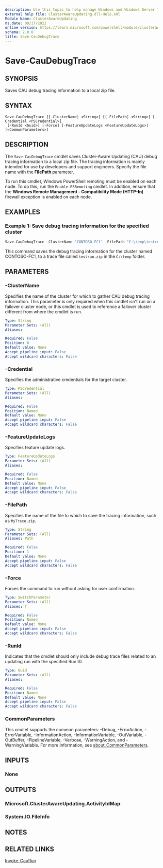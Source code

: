 ```yaml
---
description: Use this topic to help manage Windows and Windows Server technologies with Windows PowerShell.
external help file: ClusterAwareUpdating.dll-Help.xml
Module Name: ClusterAwareUpdating
ms.date: 09/27/2022
online version: https://learn.microsoft.com/powershell/module/clusterawareupdating/save-caudebugtrace?view=windowsserver2022-ps&wt.mc_id=ps-gethelp
schema: 2.0.0
title: Save-CauDebugTrace
---
```


# Save-CauDebugTrace

## SYNOPSIS
Saves CAU debug tracing information to a local zip file.

## SYNTAX

```
Save-CauDebugTrace [[-ClusterName] <String>] [[-FilePath] <String>] [-Credential <PSCredential>]
 [-RunId <Guid>] [-Force] [-FeatureUpdateLogs <FeatureUpdateLogs>] [<CommonParameters>]
```

## DESCRIPTION

The `Save-CauDebugTrace` cmdlet saves Cluster-Aware Updating (CAU) debug tracing information to a
local zip file. The tracing information is mainly intended for use by developers and support
engineers. Specify the file name with the **FilePath** parameter.

To run this cmdlet, Windows PowerShell remoting must be enabled on each node. To do this, run the
`Enable-PSRemoting` cmdlet. In addition, ensure that the **Windows Remote Management -
Compatibility Mode (HTTP-In)** firewall exception is enabled on each node.

## EXAMPLES

### Example 1: Save debug tracing information for the specified cluster

```powershell
Save-CauDebugTrace -ClusterName "CONTOSO-FC1" -FilePath "C:\temp\testrun.zip"
```

This command saves the debug tracing information for the cluster named CONTOSO-FC1, to a trace file
called `testrun.zip` in the `C:\temp` folder.

## PARAMETERS

### -ClusterName

Specifies the name of the cluster for which to gather CAU debug tracing information. This parameter
is only required when this cmdlet isn't run on a failover cluster node, or this cmdlet is used to
reference a failover cluster different from where the cmdlet is run.

```yaml
Type: String
Parameter Sets: (All)
Aliases: 

Required: False
Position: 0
Default value: None
Accept pipeline input: False
Accept wildcard characters: False
```

### -Credential

Specifies the administrative credentials for the target cluster.

```yaml
Type: PSCredential
Parameter Sets: (All)
Aliases:

Required: False
Position: Named
Default value: None
Accept pipeline input: False
Accept wildcard characters: False
```

### -FeatureUpdateLogs
Specifies feature update logs.

```yaml
Type: FeatureUpdateLogs
Parameter Sets: (All)
Aliases: 

Required: False
Position: Named
Default value: None
Accept pipeline input: False
Accept wildcard characters: False
```

### -FilePath

Specifies the name of the file to which to save the tracing information, such as `MyTrace.zip`.

```yaml
Type: String
Parameter Sets: (All)
Aliases: Path

Required: False
Position: 1
Default value: None
Accept pipeline input: False
Accept wildcard characters: False
```

### -Force

Forces the command to run without asking for user confirmation.

```yaml
Type: SwitchParameter
Parameter Sets: (All)
Aliases: f

Required: False
Position: Named
Default value: None
Accept pipeline input: False
Accept wildcard characters: False
```

### -RunId

Indicates that the cmdlet should only include debug trace files related to an updating run with the
specified Run ID.

```yaml
Type: Guid
Parameter Sets: (All)
Aliases: 

Required: False
Position: Named
Default value: None
Accept pipeline input: False
Accept wildcard characters: False
```

### CommonParameters

This cmdlet supports the common parameters: -Debug, -ErrorAction, -ErrorVariable,
-InformationAction, -InformationVariable, -OutVariable, -OutBuffer, -PipelineVariable, -Verbose,
-WarningAction, and -WarningVariable. For more information, see
[about_CommonParameters](https://go.microsoft.com/fwlink/?LinkID=113216).

## INPUTS

### None

## OUTPUTS

### Microsoft.ClusterAwareUpdating.ActivityIdMap

### System.IO.FileInfo

## NOTES

## RELATED LINKS

[Invoke-CauRun](./Invoke-CauRun.md)

